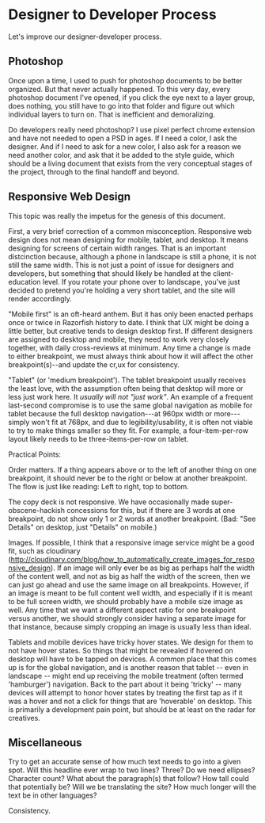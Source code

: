 # Designer to Developer Process

Let's improve our designer-developer process.


## Photoshop

Once upon a time, I used to push for photoshop documents to be better organized.  But that never actually happened.  To this very day, every photoshop document I've opened, if you click the eye next to a layer group, does nothing, you still have to go into that folder and figure out which individual layers to turn on.  That is inefficient and demoralizing.

Do developers really need photoshop?  I use pixel perfect chrome extension and have not needed to open a PSD in ages.  If I need a color, I ask the designer.  And if I need to ask for a new color, I also ask for a reason we need another color, and ask that it be added to the style guide, which should be a living document that exists from the very conceptual stages of the project, through to the final handoff and beyond.


## Responsive Web Design

This topic was really the impetus for the genesis of this document.

First, a very brief correction of a common misconception.  Responsive web design does not mean designing for mobile, tablet, and desktop.  It means designing for screens of certain width ranges.  That is an important distcinction because, although a phone in landscape is still a phone, it is not still the same width. This is not just a point of issue for designers and developers, but something that should likely be handled at the client-education level.  If you rotate your phone over to landscape, you've just decided to pretend you're holding a very short tablet, and the site will render accordingly.

"Mobile first" is an oft-heard anthem.  But it has only been enacted perhaps once or twice in Razorfish history to date. I think that UX might be doing a little better, but creative tends to design desktop first.  If different designers are assigned to desktop and mobile, they need to work very closely together, with daily cross-reviews at minimum.  Any time a change is made to either breakpoint, we must always think about how it will affect the other breakpoint(s)--and update the cr,ux for consistency.

"Tablet" (or 'medium breakpoint').  The tablet breakpoint usually receives the least love, with the assumption often being that desktop will more or less just work here.  It _usually will not "just work"_.  An example of a frequent last-second compromise is to use the same global navigation as mobile for tablet because the full desktop navigation---at 960px width or more---simply won't fit at 768px, and due to legibility/usability, it is often not viable to try to make things smaller so they fit.  For example, a four-item-per-row layout likely needs to be three-items-per-row on tablet.


Practical Points:

Order matters.  If a thing appears above or to the left of another thing on one breakpoint, it should never be to the right or below at another breakpoint.  The flow is just like reading: Left to right, top to bottom.

The copy deck is not responsive.  We have occasionally made super-obscene-hackish concessions for this, but if there are 3 words at one breakpoint, do not show only 1 or 2 words at another breakpoint. (Bad: "See Details" on desktop, just "Details" on mobile.)

Images.  If possible, I think that a responsive image service might be a good fit, such as cloudinary (http://cloudinary.com/blog/how_to_automatically_create_images_for_responsive_design).  If an image will only ever be as big as perhaps half the width of the content well, and not as big as half the width of the screen, then we can just go ahead and use the same image on all breakpoints.  However, if an image is meant to be full content well width, and especially if it is meant to be full screen width, we should probably have a mobile size image as well.  Any time that we want a different aspect ratio for one breakpoint versus another, we should strongly consider having a separate image for that instance, because simply cropping an image is usually less than ideal.

Tablets and mobile devices have tricky hover states.  We design for them to not have hover states.  So things that might be revealed if hovered on desktop will have to be tapped on devices.  A common place that this comes up is for the global navigation, and is another reason that tablet -- even in landscape -- might end up receiving the mobile treatment (often termed 'hamburger') navigation.  Back to the part about it being 'tricky' -- many devices will attempt to honor hover states by treating the first tap as if it was a hover and not a click for things that are 'hoverable' on desktop.  This is primarily a development pain point, but should be at least on the radar for creatives.


## Miscellaneous

Try to get an accurate sense of how much text needs to go into a given spot.  Will this headline ever wrap to two lines? Three?  Do we need ellipses?  Character count?  What about the paragraph(s) that follow?  How tall could that potentially be?  Will we be translating the site?  How much longer will the text be in other languages?

Consistency.

